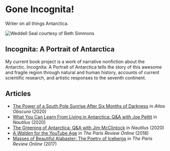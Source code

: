 # Gone Incognita!
Writer on all things Antarctica.

![Weddell Seal courtesy of Beth Simmons](/assets/images/seal.jpg)

## Incognita: A Portrait of Antarctica
My current book project is a work of narrative nonfiction about the Antarctic. Incognita: A Portrait of Antarctica tells the story of this awesome and fragile region through natural and human history, accounts of current scientific research, and artistic responses to the seventh continent.

## Articles
* [The Power of a South Pole Sunrise After Six Months of Darkness](https://www.atlasobscura.com/articles/south-pole-sunrise-summer-antarctica) in _Atlas Obscura_ (2020)
* [What You Can Learn From Living in Antarctica: Q&A with Joe Pettit](http://nautil.us/issue/92/frontiers/what-you-can-learn-from-living-in-antarctica) in _Nautilus_ (2020) 
* [The Greening of Antarctica: Q&A with Jim McClintock](http://nautil.us/issue/90/something-green/the-greening-of-antarctica) in _Nautilus_ (2020)
* [A _Walden_ for the YouTube Age](https://www.theparisreview.org/blog/2018/02/06/walden-youtube-age/) in _The Paris Review Online_ (2018)
* [Masses of Beautiful Alabaster: The Poetry of Icebergs](https://www.theparisreview.org/blog/2017/07/20/masses-of-beautiful-alabaster/) in _The Paris Review Online_ (2017)


